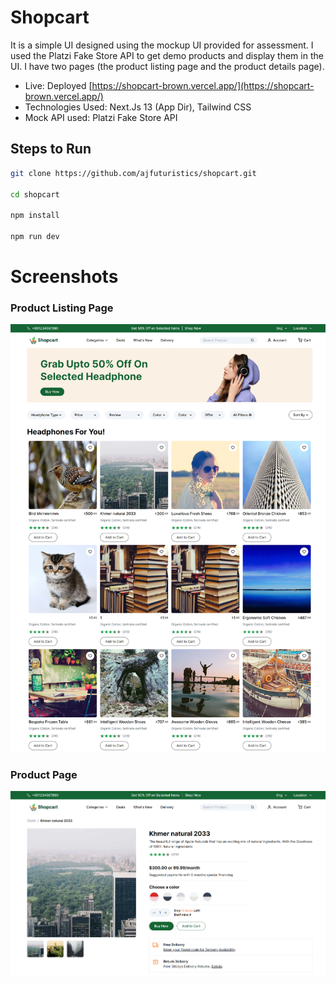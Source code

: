 # Shopcart

It is a simple UI designed using the mockup UI provided for assessment. I used the Platzi Fake Store API to get demo products and display them in the UI. I have two pages (the product listing page and the product details page).

- Live: Deployed [https://shopcart-brown.vercel.app/](https://shopcart-brown.vercel.app/)
- Technologies Used: Next.Js 13 (App Dir), Tailwind CSS
- Mock API used: Platzi Fake Store API

## Steps to Run

```bash
git clone https://github.com/ajfuturistics/shopcart.git

cd shopcart

npm install

npm run dev
```

# Screenshots

### Product Listing Page

![screenshot1](screenshots/screenshot1.png)

### Product Page

![screenshot2](screenshots/screenshot2.png)
